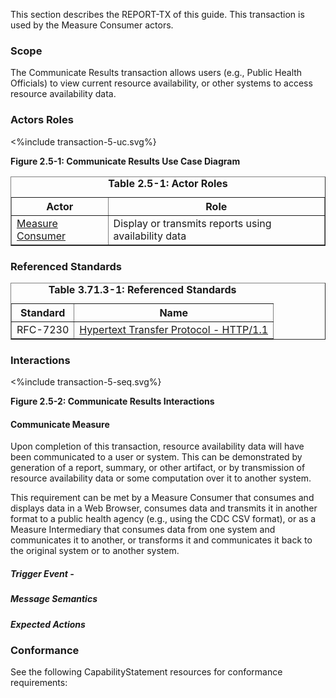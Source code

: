 This section describes the REPORT-TX of this guide. This transaction is used by the Measure Consumer actors.

### Scope

The Communicate Results transaction allows users (e.g., Public Health Officials) to view current resource
availability,
or other systems to access resource availability data.


### Actors Roles
<div>
<%include transaction-5-uc.svg%}
</div>
<!-- ![Figure 2.5-1: Communicate Results Use Case Diagram](transaction-5-uc.svg "Figure 2.5-1: Communicate Results Use Case Diagram") -->

**Figure 2.5-1: Communicate Results Use Case Diagram**

<table border='1' borderspacing='0'>
<caption><b>Table 2.5-1: Actor Roles</b></caption>
<thead><tr><th>Actor</th><th>Role</th></tr></thead>
<tbody><tr><td><a href="actors.html#measure-consumer">Measure Consumer</a></td>
<td>Display or transmits reports using availability data</td>
</tr>

</tbody>
</table>

### Referenced Standards

<table border='1' borderspacing='0'>
<caption><b>Table 3.71.3-1: Referenced Standards</b></caption>
<thead><tr><th>Standard</th><th>Name</th></tr></thead>
<tbody>
            <tr><td>RFC-7230</td><td><a href='https://ietf.org/rfc/rfc7230.html'>Hypertext Transfer Protocol - HTTP/1.1</a></td></tr>

</tbody>
</table>

### Interactions
<div>
<%include transaction-5-seq.svg%}
</div>
<!-- ![Figure 2.5-2: Communicate Results Interactions](transaction-5-seq.svg "Figure 2.5-2: Communicate Results Interactions") -->

**Figure 2.5-2: Communicate Results Interactions**


#### Communicate Measure


Upon completion of this transaction, resource availability data will have been communicated to a
user or system. This can be demonstrated by generation of a report, summary, or other artifact, or by transmission of resource
availability data or some computation over it to another system.


This requirement can be met by a Measure Consumer that consumes and displays data in a Web Browser, consumes data
and transmits it in another format to a public health agency (e.g., using the CDC CSV format), or as a Measure
Intermediary that consumes data from one system and communicates it to another, or transforms it and communicates it back
to the original system or to another system.


##### Trigger Event -

##### Message Semantics

##### Expected Actions


### Conformance
See the following CapabilityStatement resources for conformance requirements:
